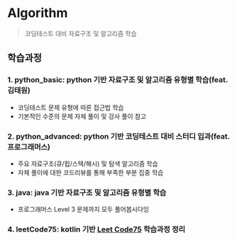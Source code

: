 
# Algorithm
> 코딩테스트 대비 자료구조 및 알고리즘 학습

## 학습과정
### 1. python_basic: python 기반 자료구조 및 알고리즘 유형별 학습(feat. 김태원)
* 코딩테스트 문제 유형에 따른 접근법 학습
* 기본적인 수준의 문제 자체 풀이 및 강사 풀이 참고 
### 2. python_advanced: python 기반 코딩테스트 대비 스터디 입과(feat. 프로그래머스)
* 주요 자료구조(큐/힙/스택/해시) 및 탐색 알고리즘 학습
* 자체 풀이에 대한 코드리뷰를 통해 부족한 부분 집중 학습
### 3. java: java 기반 자료구조 및 알고리즘 유형별 학습
* 프로그래머스 Level 3 문제까지 모두 풀어봅시다잉
### 4. leetCode75: kotlin 기반 [Leet Code75](https://leetcode.com/studyplan/leetcode-75/) 학습과정 정리